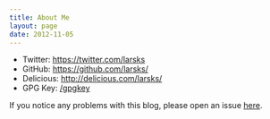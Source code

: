```yaml
---
title: About Me
layout: page
date: 2012-11-05
---
```


- Twitter: <https://twitter.com/larsks>
- GitHub: <https://github.com/larsks/>
- Delicious: <http://delicious.com/larsks/>
- GPG Key: <a href="/gpgkey">/gpgkey</a>

If you notice any problems with this blog, please open
an issue [here](https://github.com/larsks/blog.oddbit.com/issues).

